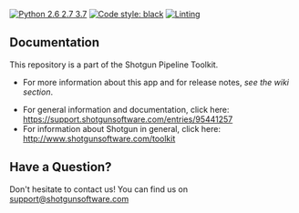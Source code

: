 <!--
[![Reference Documentation](http://img.shields.io/badge/doc-reference-blue.svg)](http://developer.shotgunsoftware.com/tk-framework-lmv)
[![Build Status](https://dev.azure.com/shotgun-ecosystem/Toolkit/_apis/build/status/Frameworks/tk-framework-lmv?branchName=master)](https://dev.azure.com/shotgun-ecosystem/Toolkit/_build/latest?definitionId=44&branchName=master)
[![Linting](https://img.shields.io/badge/PEP8%20by-Hound%20CI-a873d1.svg)](https://houndci.com)
-->
[![Python 2.6 2.7 3.7](https://img.shields.io/badge/python-2.6%20%7C%202.7%20%7C%203.7-blue.svg)](https://www.python.org/)
[![Code style: black](https://img.shields.io/badge/code%20style-black-000000.svg)](https://github.com/psf/black)
[![Linting](https://img.shields.io/badge/PEP8%20by-Hound%20CI-a873d1.svg)](https://houndci.com)



## Documentation
This repository is a part of the Shotgun Pipeline Toolkit.

- For more information about this app and for release notes, *see the wiki section*.
<!-- - For API Reference, see https://developer.shotgunsoftware.com/tk-framework-lmv -->
- For general information and documentation, click here: https://support.shotgunsoftware.com/entries/95441257
- For information about Shotgun in general, click here: http://www.shotgunsoftware.com/toolkit

## Have a Question?
Don't hesitate to contact us! You can find us on support@shotgunsoftware.com
